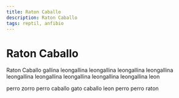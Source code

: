 ```yaml
---
title: Raton Caballo
description: Raton Caballo
tags: reptil, anfibio
---
```


# Raton Caballo

Raton Caballo gallina leongallina leongallina leongallina leongallina leongallina leongallina leongallina leongallina leongallina leon

perro zorro perro caballo gato caballo leon perro perro raton